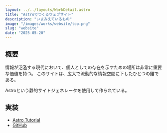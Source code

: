 ```yaml
---
layout: ../../layouts/WorkDetail.astro
title: "Astroでつくるウェブサイト"
description: "いまみえているもの"
image: "/images/works/website/top.png"
slug: "website"
date: "2025-05-20"
---
```

## 概要
情報が氾濫する現代において、個人としての存在を示すための場所は非常に重要な価値を持つ。
このサイトは、広大で流動的な情報空間に下したひとつの錨である。

Astroという静的サイトジェネレータを使用して作られている。


## 実装
- [Astro Tutorial](https://docs.astro.build/ja/tutorial/0-introduction/)
- [GitHub](https://github.com/kw042/ggme.net)